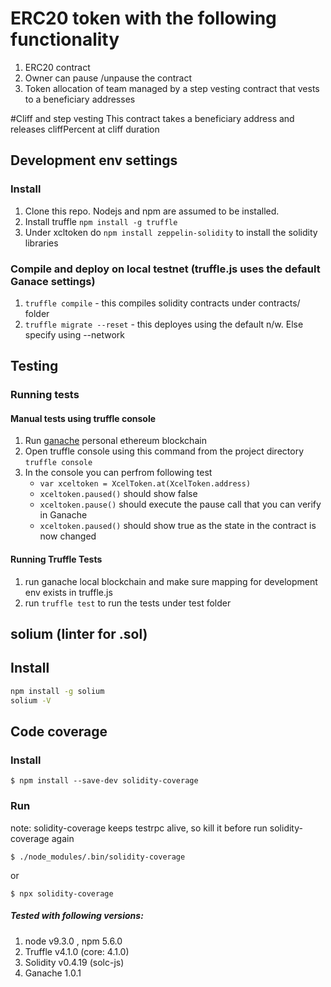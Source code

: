 # ERC20 token with the following functionality

1. ERC20 contract
2. Owner can pause /unpause the contract
3. Token allocation of team managed by a step vesting contract that vests to a beneficiary addresses

#Cliff and step vesting
This contract takes a beneficiary address and releases cliffPercent at cliff duration

## Development env settings
### Install
1. Clone this repo. Nodejs and npm are assumed to be installed.
2. Install truffle `npm install -g truffle`
2. Under xcltoken do `npm install zeppelin-solidity` to install the solidity libraries

### Compile and deploy on local testnet  (truffle.js uses the default Ganace settings)
1. `truffle compile`    - this compiles solidity contracts under contracts/ folder  
2. `truffle migrate --reset`    - this deployes using the default n/w. Else specify using --network <name>

## Testing

### Running tests

#### Manual tests using truffle console
1. Run [ganache](http://truffleframework.com/ganache/) personal ethereum blockchain
2. Open truffle console using this command from the project directory
     `truffle console`
3. In the console you can perfrom following test  
   - `var xceltoken = XcelToken.at(XcelToken.address)`
   - `xceltoken.paused()`  should show false
   - `xceltoken.pause()`   should execute the pause call that you can verify in Ganache
   - `xceltoken.paused()`  should show true as the state in the contract is now changed

#### Running Truffle Tests
1. run ganache local blockchain and make sure mapping for development env exists in truffle.js
2. run `truffle test` to run the tests under test folder

## solium (linter for .sol)
## Install
```bash
npm install -g solium
solium -V
```
## Code coverage
### Install
```
$ npm install --save-dev solidity-coverage
```

### Run
note: solidity-coverage keeps testrpc alive, so kill it before run solidity-coverage again
```
$ ./node_modules/.bin/solidity-coverage
```
or

```
$ npx solidity-coverage
```

##### Tested with following versions:
1. node v9.3.0 , npm 5.6.0
2. Truffle v4.1.0 (core: 4.1.0)
3. Solidity v0.4.19 (solc-js)
4. Ganache 1.0.1
